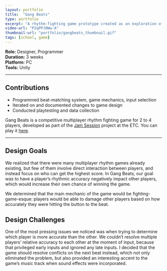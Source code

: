 ```yaml
---
layout: portfolio
title:  "Gang Beats"
type: portfolio
excerpt: "A rhythm-fighting game prototype created as an exploration of the rhythm game genre."
video-url: "P2qPPJ0Ww-A"
thumbnail-url: "portfolio/gangbeats_thumbnail.gif"
tags: [school, game]
---
```


**Role:** Designer, Programmer  
**Duration:** 3 weeks  
**Platform:** PC  
**Tools:** Unity   

<hr />

## Contributions
* Programmed beat-matching system, game mechanics, input selection
* Iterated on and documented changes to game design
* Conducted playtesting and data collection

Gang Beats is a competitive multiplayer rhythm fighting game for 2 to 4 players, developed as part of the [Jam Session](https://etc.cmu.edu/projects/jam-session) project at the ETC. You can play it [here](https://jamsession.itch.io/gang-beats).

<hr />

## Design Goals
We realized that there were many multiplayer rhythm games already existing, but few of them involve direct interaction between players, and instead focus on who can get the highest score. In Gang Beats, our goal was to have a player’s rhythmic accuracy negatively impact other players, which would increase their own chance of winning the game.

We determined that the main mechanic of the game would be fighting-game-esque: players would be able to damage other players based on how accurately they were hitting the button to the beat.

## Design Challenges
One of the most pressing issues we noticed was when trying to determine which player is more accurate than the other. We couldn’t resolve multiple players’ relative accuracy to each other at the moment of input, because that privileged early inputs and ignored any late inputs. I decided that the game should resolve conflicts on the next beat instead, which not only eliminated the problem, but also provided an interesting accent to the game’s music track when sound effects were incorporated.
